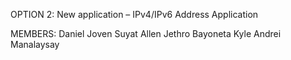 OPTION 2: New application – IPv4/IPv6 Address Application 

MEMBERS:
Daniel Joven Suyat
Allen Jethro Bayoneta
Kyle Andrei Manalaysay
